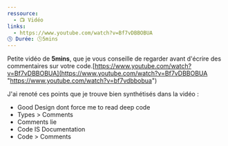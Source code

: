 ```yaml
---
ressource:
  - 📺 Vidéo
links:
  - https://www.youtube.com/watch?v=Bf7vDBBOBUA
🕓 Durée: 🕓5mins
---
```

Petite vidéo de **5mins**, que je vous conseille de regarder avant d'écrire des commentaires sur votre code.[https://www.youtube.com/watch?v=Bf7vDBBOBUA](https://www.youtube.com/watch?v=Bf7vDBBOBUA "https://www.youtube.com/watch?v=bf7vdbbobua")

J'ai renoté ces points que je trouve bien synthétisés dans la vidéo :

- Good Design dont force me to read deep code
- Types > Comments
- Comments lie
- Code IS Documentation
- Code > Comments